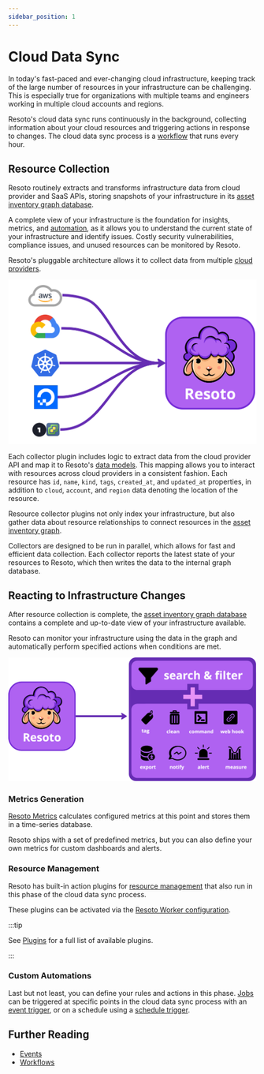 ```yaml
---
sidebar_position: 1
---
```


# Cloud Data Sync

In today's fast-paced and ever-changing cloud infrastructure, keeping track of the large number of resources in your infrastructure can be challenging. This is especially true for organizations with multiple teams and engineers working in multiple cloud accounts and regions.

Resoto's cloud data sync runs continuously in the background, collecting information about your cloud resources and triggering actions in response to changes. The cloud data sync process is a [workflow](../../reference/workflows/index.md) that runs every hour.

## Resource Collection

Resoto routinely extracts and transforms infrastructure data from cloud provider and SaaS APIs, storing snapshots of your infrastructure in its [asset inventory graph database](../asset-inventory-graph/index.md).

A complete view of your infrastructure is the foundation for insights, metrics, and [automation](../automation/index.md), as it allows you to understand the current state of your infrastructure and identify issues. Costly security vulnerabilities, compliance issues, and unused resources can be monitored by Resoto.

Resoto's pluggable architecture allows it to collect data from multiple [cloud providers](../../getting-started/configure-resoto/index.md).

![Collect](./img/collect.png)

Each collector plugin includes logic to extract data from the cloud provider API and map it to Resoto's [data models](../../reference/unified-data-model/index.md). This mapping allows you to interact with resources across cloud providers in a consistent fashion. Each resource has `id`, `name`, `kind`, `tags`, `created_at`, and `updated_at` properties, in addition to `cloud`, `account`, and `region` data denoting the location of the resource.

Resource collector plugins not only index your infrastructure, but also gather data about resource relationships to connect resources in the [asset inventory graph](../asset-inventory-graph/index.md).

Collectors are designed to be run in parallel, which allows for fast and efficient data collection. Each collector reports the latest state of your resources to Resoto, which then writes the data to the internal graph database.

## Reacting to Infrastructure Changes

After resource collection is complete, the [asset inventory graph database](../asset-inventory-graph/index.md) contains a complete and up-to-date view of your infrastructure available.

Resoto can monitor your infrastructure using the data in the graph and automatically perform specified actions when conditions are met.

![React](./img/react.png)

### Metrics Generation

[Resoto Metrics](../../reference/components/metrics.md) calculates configured metrics at this point and stores them in a time-series database.

Resoto ships with a set of predefined metrics, but you can also define your own metrics for custom dashboards and alerts.

### Resource Management

Resoto has built-in action plugins for [resource management](../resource-management/index.md) that also run in this phase of the cloud data sync process.

These plugins can be activated via the [Resoto Worker configuration](../../reference/configuration/worker.md).

:::tip

See [Plugins](../../reference/components/plugins/index.md) for a full list of available plugins.

:::

### Custom Automations

Last but not least, you can define your rules and actions in this phase. [Jobs](../automation/index.md#jobs) can be triggered at specific points in the cloud data sync process with an [event trigger](../automation/index.md#event-trigger), or on a schedule using a [schedule trigger](../automation/index.md#schedule-trigger).

## Further Reading

- [Events](../../reference/events/index.md)
- [Workflows](../../reference/workflows/index.md)
